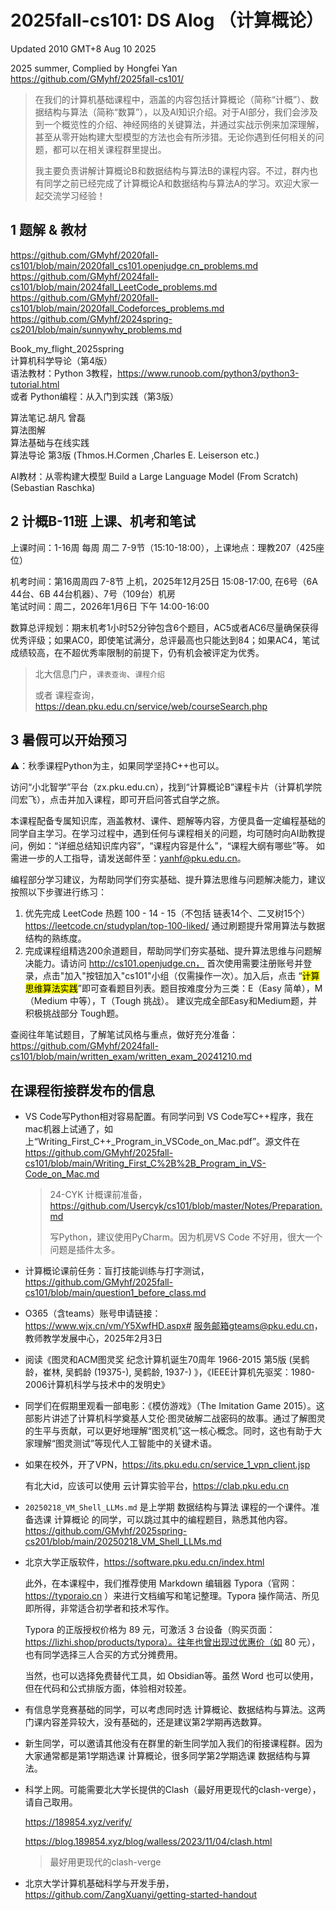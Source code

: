 # 2025fall-cs101: DS Alog （计算概论）

Updated 2010 GMT+8 Aug 10 2025

2025 summer, Complied by Hongfei Yan  
https://github.com/GMyhf/2025fall-cs101/



> 在我们的计算机基础课程中，涵盖的内容包括计算概论（简称“计概”）、数据结构与算法（简称“数算”），以及AI知识介绍。对于AI部分，我们会涉及到一个概览性的介绍、神经网络的关键算法，并通过实战示例来加深理解，甚至从零开始构建大型模型的方法也会有所涉猎。无论你遇到任何相关的问题，都可以在相关课程群里提出。
>
> 我主要负责讲解计算概论B和数据结构与算法B的课程内容。不过，群内也有同学之前已经完成了计算概论A和数据结构与算法A的学习。欢迎大家一起交流学习经验！




## 1 题解 & 教材

https://github.com/GMyhf/2020fall-cs101/blob/main/2020fall_cs101.openjudge.cn_problems.md    
https://github.com/GMyhf/2024fall-cs101/blob/main/2024fall_LeetCode_problems.md  
https://github.com/GMyhf/2020fall-cs101/blob/main/2020fall_Codeforces_problems.md  
https://github.com/GMyhf/2024spring-cs201/blob/main/sunnywhy_problems.md

Book_my_flight_2025spring    
计算机科学导论（第4版）  
语法教材：Python 3教程，https://www.runoob.com/python3/python3-tutorial.html  
或者 Python编程：从入门到实践（第3版）  

算法笔记.胡凡 曾磊  
算法图解  
算法基础与在线实践  
算法导论 第3版  (Thmos.H.Cormen ,Charles E. Leiserson etc.)

AI教材：从零构建大模型 Build a Large Language Model (From Scratch) (Sebastian Raschka)  


## 2 计概B-11班 上课、机考和笔试

上课时间：1-16周 每周 周二 7-9节（15:10-18:00），上课地点：理教207（425座位）

机考时间：第16周周四 7-8节 上机，2025年12月25日 15:08-17:00, 在6号（6A 44台、6B 44台机器）、7号（109台）机房  
笔试时间：周二，2026年1月6日 下午 14:00-16:00

数算总评规划：期末机考1小时52分钟包含6个题目，AC5或者AC6尽量确保获得优秀评级；如果AC0，即使笔试满分，总评最高也只能达到84；如果AC4，笔试成绩较高，在不超优秀率限制的前提下，仍有机会被评定为优秀。

> 北大信息门户，`课表查询`、`课程介绍`
>
> 或者 课程查询，https://dean.pku.edu.cn/service/web/courseSearch.php

## 3 暑假可以开始预习

⚠️：秋季课程Python为主，如果同学坚持C++也可以。

访问“小北智学”平台（zx.pku.edu.cn），找到“计算概论B”课程卡片（计算机学院 闫宏飞），点击并加入课程，即可开启问答式自学之旅。

本课程配备专属知识库，涵盖教材、课件、题解等内容，方便具备一定编程基础的同学自主学习。在学习过程中，遇到任何与课程相关的问题，均可随时向AI助教提问，例如：“详细总结知识库内容”，“课程内容是什么”，“课程大纲有哪些”等。
 如需进一步的人工指导，请发送邮件至：yanhf@pku.edu.cn。

编程部分学习建议，为帮助同学们夯实基础、提升算法思维与问题解决能力，建议按照以下步骤进行练习：

1. 优先完成 LeetCode 热题 100 - 14 - 15（不包括 链表14个、二叉树15个）  
   https://leetcode.cn/studyplan/top-100-liked/
   通过刷题提升常用算法与数据结构的熟练度。
2. 完成课程组精选200余道题目，帮助同学们夯实基础、提升算法思维与问题解决能力。请访问  http://cs101.openjudge.cn， 首次使用需要注册账号并登录，点击"加入"按钮加入"cs101"小组（仅需操作一次）。加入后，点击 “<mark>计算思维算法实践</mark>”即可查看题目列表。题目按难度分为三类：E（Easy 简单），M（Medium 中等），T（Tough 挑战）。
   建议完成全部Easy和Medium题，并积极挑战部分 Tough题。

查阅往年笔试题目，了解笔试风格与重点，做好充分准备：
https://github.com/GMyhf/2024fall-cs101/blob/main/written_exam/written_exam_20241210.md



## 在课程衔接群发布的信息



- VS Code写Python相对容易配置。有同学问到 VS Code写C++程序，我在mac机器上试通了，如上“Writing_First_C++_Program_in_VSCode_on_Mac.pdf”。源文件在  https://github.com/GMyhf/2025fall-cs101/blob/main/Writing_First_C%2B%2B_Program_in_VS-Code_on_Mac.md

  > 24-CYK 计概课前准备，https://github.com/Usercyk/cs101/blob/master/Notes/Preparation.md
  >
  > 写Python，建议使用PyCharm。因为机房VS Code 不好用，很大一个问题是插件太多。

- 计算概论课前任务：盲打技能训练与打字测试，https://github.com/GMyhf/2025fall-cs101/blob/main/question1_before_class.md

- O365（含teams）账号申请链接：https://www.wjx.cn/vm/Y5XwfHD.aspx#     服务邮箱gteams@pku.edu.cn，教师教学发展中心，2025年2月3日

- 阅读《图灵和ACM图灵奖 纪念计算机诞生70周年 1966-2015 第5版 (吴鹤龄，崔林, 吴鹤龄 (19375-), 吴鹤龄, 1937-) 》，《IEEE计算机先驱奖：1980-2006计算机科学与技术中的发明史》

- 同学们在假期里观看一部电影：《模仿游戏》（The Imitation Game 2015）。这部影片讲述了计算机科学奠基人艾伦·图灵破解二战密码的故事。通过了解图灵的生平与贡献，可以更好地理解“图灵机”这一核心概念。同时，这也有助于大家理解“图灵测试”等现代人工智能中的关键术语。


- 如果在校外，开了VPN，https://its.pku.edu.cn/service_1_vpn_client.jsp

  有北大id，应该可以使用 云计算实验平台，https://clab.pku.edu.cn

- `20250218_VM_Shell_LLMs.md` 是上学期 数据结构与算法 课程的一个课件。准备选课 计算概论 的同学，可以跳过其中的编程题目，熟悉其他内容。https://github.com/GMyhf/2025spring-cs201/blob/main/20250218_VM_Shell_LLMs.md

- 北京大学正版软件，https://software.pku.edu.cn/index.html

  此外，在本课程中，我们推荐使用 Markdown 编辑器 Typora（官网：https://typoraio.cn ）来进行文档编写和笔记整理。Typora 操作简洁、所见即所得，非常适合初学者和技术写作。

  Typora 的正版授权价格为 89 元，可激活 3 台设备（购买页面：https://lizhi.shop/products/typora）。往年也曾出现过优惠价（如 80 元），也有同学选择三人合买的方式分摊费用。

  当然，也可以选择免费替代工具，如 Obsidian等。虽然 Word 也可以使用，但在代码和公式排版方面，体验相对较差。

- 有信息学竞赛基础的同学，可以考虑同时选 计算概论、数据结构与算法。这两门课内容差异较大，没有基础的，还是建议第2学期再选数算。

- 新生同学，可以邀请其他没有在群里的新生同学加入我们的衔接课程群。因为大家通常都是第1学期选课 计算概论，很多同学第2学期选课 数据结构与算法。

- 科学上网。可能需要北大学长提供的Clash（最好用更现代的clash-verge），请自己取用。

  https://189854.xyz/verify/

  https://blog.189854.xyz/blog/walless/2023/11/04/clash.html

  > 最好用更现代的clash-verge

- 北京大学计算机基础科学与开发手册，https://github.com/ZangXuanyi/getting-started-handout